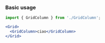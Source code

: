 ### Basic usage


```jsx
import { GridColumn } from './GridColumn';

<Grid>
  <GridColumn>ciao</GridColumn>
</Grid>

```